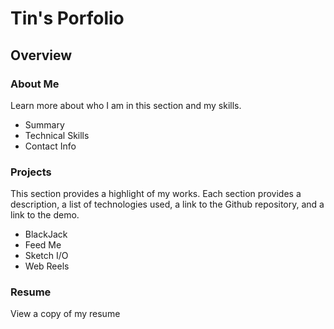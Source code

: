# Tin's Porfolio
## Overview
### About Me
Learn more about who I am in this section and my skills.

* Summary
* Technical Skills
* Contact Info

### Projects

This section provides a highlight of my works. Each section provides a description, a list of technologies used, a link to the Github repository, and a link to the demo.

* BlackJack
* Feed Me
* Sketch I/O
* Web Reels

### Resume

View a copy of my resume
